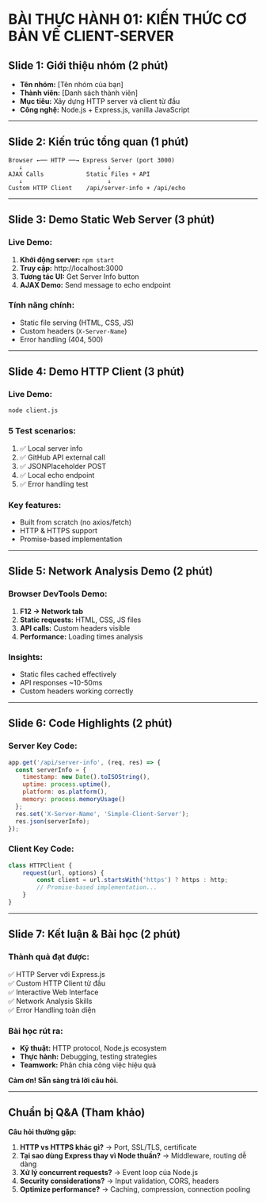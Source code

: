 # BÀI THỰC HÀNH 01: KIẾN THỨC CƠ BẢN VỀ CLIENT-SERVER

## Slide 1: Giới thiệu nhóm (2 phút)
- **Tên nhóm:** [Tên nhóm của bạn]
- **Thành viên:** [Danh sách thành viên]
- **Mục tiêu:** Xây dựng HTTP server và client từ đầu
- **Công nghệ:** Node.js + Express.js, vanilla JavaScript

---

## Slide 2: Kiến trúc tổng quan (1 phút)

```
Browser ←── HTTP ──→ Express Server (port 3000)
   ↓                        ↓
AJAX Calls            Static Files + API
   ↓                        ↓
Custom HTTP Client    /api/server-info + /api/echo
```

---

## Slide 3: Demo Static Web Server (3 phút)

### Live Demo:
1. **Khởi động server:** `npm start`
2. **Truy cập:** http://localhost:3000
3. **Tương tác UI:** Get Server Info button
4. **AJAX Demo:** Send message to echo endpoint

### Tính năng chính:
- Static file serving (HTML, CSS, JS)
- Custom headers (`X-Server-Name`)
- Error handling (404, 500)

---

## Slide 4: Demo HTTP Client (3 phút)

### Live Demo:
```bash
node client.js
```

### 5 Test scenarios:
1. ✅ Local server info
2. ✅ GitHub API external call  
3. ✅ JSONPlaceholder POST
4. ✅ Local echo endpoint
5. ✅ Error handling test

### Key features:
- Built from scratch (no axios/fetch)
- HTTP & HTTPS support
- Promise-based implementation

---

## Slide 5: Network Analysis Demo (2 phút)

### Browser DevTools Demo:
1. **F12 → Network tab**
2. **Static requests:** HTML, CSS, JS files
3. **API calls:** Custom headers visible
4. **Performance:** Loading times analysis

### Insights:
- Static files cached effectively
- API responses ~10-50ms
- Custom headers working correctly

---

## Slide 6: Code Highlights (2 phút)

### Server Key Code:
```javascript
app.get('/api/server-info', (req, res) => {
  const serverInfo = {
    timestamp: new Date().toISOString(),
    uptime: process.uptime(),
    platform: os.platform(),
    memory: process.memoryUsage()
  };
  res.set('X-Server-Name', 'Simple-Client-Server');
  res.json(serverInfo);
});
```

### Client Key Code:
```javascript
class HTTPClient {
    request(url, options) {
        const client = url.startsWith('https') ? https : http;
        // Promise-based implementation...
    }
}
```

---

## Slide 7: Kết luận & Bài học (2 phút)

### Thành quả đạt được:
✅ HTTP Server với Express.js  
✅ Custom HTTP Client từ đầu  
✅ Interactive Web Interface  
✅ Network Analysis Skills  
✅ Error Handling toàn diện  

### Bài học rút ra:
- **Kỹ thuật:** HTTP protocol, Node.js ecosystem
- **Thực hành:** Debugging, testing strategies  
- **Teamwork:** Phân chia công việc hiệu quả

**Cảm ơn! Sẵn sàng trả lời câu hỏi.**

---

## Chuẩn bị Q&A (Tham khảo)

**Câu hỏi thường gặp:**
1. **HTTP vs HTTPS khác gì?** → Port, SSL/TLS, certificate
2. **Tại sao dùng Express thay vì Node thuần?** → Middleware, routing dễ dàng
3. **Xử lý concurrent requests?** → Event loop của Node.js
4. **Security considerations?** → Input validation, CORS, headers
5. **Optimize performance?** → Caching, compression, connection pooling